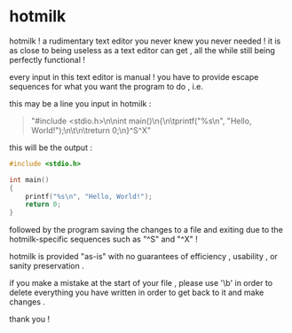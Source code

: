 # hotmilk
hotmilk ! a rudimentary text editor you never knew you never needed ! it is as close to being useless as a text editor can get , all the while still being perfectly functional !

every input in this text editor is manual ! you have to provide escape sequences for what you want the program to do , i.e.

this may be a line you input in hotmilk :

> "#include <stdio.h>\n\nint main()\n{\n\tprintf("%s\\n", "Hello, World!");\n\t\n\treturn 0;\n}^S^X"

this will be the output :

```c
#include <stdio.h>

int main()
{
    printf("%s\n", "Hello, World!");
    return 0;
}
```

followed by the program saving the changes to a file and exiting due to the hotmilk-specific sequences such as "^S" and "^X" !


hotmilk is provided "as-is" with no guarantees of efficiency , usability , or sanity preservation .

if you make a mistake at the start of your file , please use '\b' in order to delete everything you have written in order to get back to it and make changes .

thank you !
